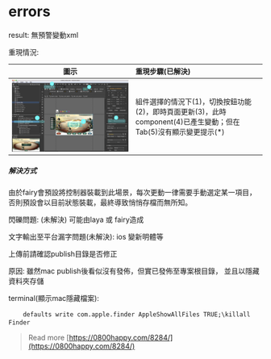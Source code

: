 # errors

result: 無預警變動xml

重現情況:

| 圖示 | 重現步驟\(已解決\) |
| :---: | :--- |
| ![](.gitbook/assets/bug01.jpg) | 組件選擇的情況下\(1\)，切換按鈕功能\(2\)，即時頁面更新\(3\)，此時component\(4\)已產生變動；但在Tab\(5\)沒有顯示變更提示\(\*\) |

##### 解決方式

由於fairy會預設將控制器裝載到此場景，每次更動一律需要手動選定某一項目，否則預設會以目前狀態裝載，最終導致悄悄存檔而無所知。

閃礫問題: \(未解決\) 可能由laya 或 fairy造成

文字輸出至平台漏字問題\(未解決\): ios 變新明體等

上傳前請確認publish目錄是否修正

原因: 雖然mac publish後看似沒有發佈，但實已發佈至專案根目錄， 並且以隱藏資料夾存儲

terminal\(顯示mac隱藏檔案\):

```text
    defaults write com.apple.finder AppleShowAllFiles TRUE;\killall Finder
```

> Read more [https://0800happy.com/8284/](https://0800happy.com/8284/)



